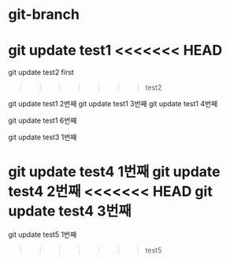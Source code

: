 # git-branch

git update test1
<<<<<<< HEAD
=======

git update test2 first
>>>>>>> test2


git update test1 2번째
git update test1 3번째
git update test1 4번째

git update test1 6번째


git update test3 1번째

git update test4 1번째
git update test4 2번째
<<<<<<< HEAD
git update test4 3번째
=======



git update test5 1번째
>>>>>>> test5
